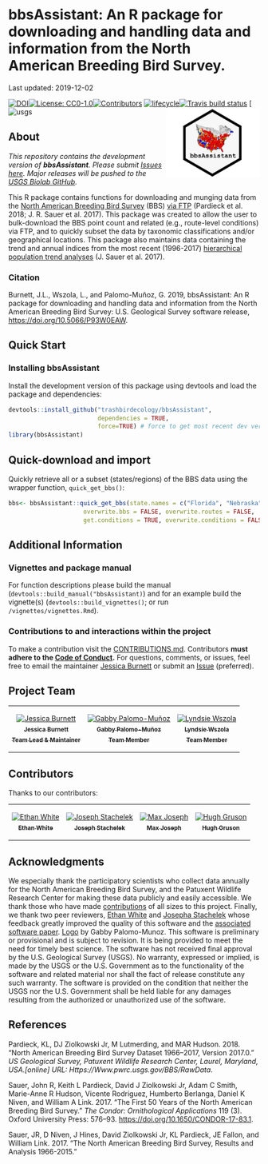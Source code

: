 **bbsAssistant**: An R package for downloading and handling data and
information from the North American Breeding Bird Survey.
================
Last updated: 2019-12-02

<!-- README.md is generated from README.Rmd. Please edit that file and render to push updates.-->
[![DOI](https://joss.theoj.org/papers/10.21105/joss.01768/status.svg)](https://doi.org/10.21105/joss.01768)[![License:
CC0-1.0](https://img.shields.io/badge/License-CC0%201.0-lightgrey.svg)](http://creativecommons.org/publicdomain/zero/1.0/)[![Contributors](https://img.shields.io/badge/all_contributors-8-lightgrey.svg?style=flat-square)](#contributors)
[![lifecycle](https://img.shields.io/badge/lifecycle-maturing-lightgrey.svg)](https://www.tidyverse.org/lifecycle/#maturing)[![Travis
build
status](https://travis-ci.org/trashbirdecology/bbsAssistant.svg?branch=master)](https://travis-ci.org/trashbirdecology/bbsAssistant)<img src="man/figures/logo.png" align="right" height=140/>
[![usgs](https://img.shields.io/badge/USGS-Core-lightgrey.svg)

## About

_This repository contains the development version of __bbsAssistant__. Please submit [Issues here](https://github.com/TrashBirdEcology/bbsAssistant/issues). Major releases will be pushed to the [USGS Biolab GitHub](https://github.com/usgs-biolab/bbsAssistant)._

This R package contains functions for downloading and munging data from
the [North American Breeding Bird
Survey](https://www.pwrc.usgs.gov/bbs/) (BBS) [via
FTP](https://www.pwrc.usgs.gov/BBS/RawData/) (Pardieck et al. 2018; J.
R. Sauer et al. 2017). This package was created to allow the user to
bulk-download the BBS point count and related (e.g., route-level
conditions) via FTP, and to quickly subset the data by taxonomic
classifications and/or geographical locations. This package also
maintains data containing the trend and annual indices from the most
recent (1996-2017) [hierarchical population trend
analyses](https://www.mbr-pwrc.usgs.gov/bbs/) (J. Sauer et al. 2017).

### Citation
Burnett, J.L., Wszola, L., and Palomo-Muñoz, G. 2019, bbsAssistant: An R package for downloading and handling data and information from the North American Breeding Bird Survey: U.S. Geological Survey software release, https://doi.org/10.5066/P93W0EAW.

## Quick Start

### Installing **bbsAssistant**

Install the development version of this package using devtools and load
the package and dependencies:

``` r
devtools::install_github("trashbirdecology/bbsAssistant", 
                         dependencies = TRUE, 
                         force=TRUE) # force to get most recent dev version
library(bbsAssistant)
```

## Quick-download and import

Quickly retrieve all or a subset (states/regions) of the BBS data using
the wrapper function,
`quick_get_bbs()`:

``` r
bbs<- bbsAssistant::quick_get_bbs(state.names = c("Florida", "Nebraska"),  # get only two states for convenience. Leave blank to retrieve all states/regions.
                     overwrite.bbs = FALSE, overwrite.routes = FALSE,  # overwrite routes.csv and bbs data = FALSE
                     get.conditions = TRUE, overwrite.conditions = FALSE) # get weather conditions, does not overwrite
```

## Additional Information

### Vignettes and package manual

For function descriptions please build the manual
(`devtools::build_manual("bbsAssistant)`) and for an example build the
vignette(s) (`devtools::build_vignettes()`; or run
`/vignettes/vignettes.Rmd`).

### Contributions to and interactions within the project

To make a contribution visit the
[CONTRIBUTIONS.md](https://github.com/trashbirdecology/bbsAssistant/CONTRIBUTING.md).
Contributors **must adhere to the [Code of
Conduct](https://github.com/trashbirdecology/bbsAssistant/CODE_OF_CONDUCT.md).**
For questions, comments, or issues, feel free to email the maintainer
[Jessica Burnett](mailto:jburnett@usgs.gov) or submit an
[Issue](https://github.com/TrashBirdEcology/bbsAssistant/issues)
(preferred).

## Project Team

<table>

<tr>

<td align="center">

<a href="http://trashbirdecology.github.io/"><img src="https://avatars2.githubusercontent.com/u/9939381?s=460&v=4" width="100px;" alt="Jessica Burnett"/><br /><sub><b>Jessica
Burnett <br>Team Lead &
Maintainer</b></sub></a><br />

<td align="center">

<a href="https://github.com/GabsPalomo"><img src="https://avatars1.githubusercontent.com/u/28967490?s=460&v=4" width="100px;" alt="Gabby Palomo-Muñoz"/><br /><sub><b>Gabby
Palomo-Muñoz <br>Team
Member</b></sub></a><br />

</td>

<td align="center">

<a href="https://github.com/lsw5077"><img src="https://avatars0.githubusercontent.com/u/22730128?s=460&v=4" width="100px;" alt="Lyndsie Wszola"/><br /><sub><b>Lyndsie
Wszola <br>Team Member</b></sub></a><br />

</td>

</tr>

</table>

## Contributors

Thanks to our contributors:
<!-- ALL-CONTRIBUTORS-LIST:START-->

<table>

<tr>

<td align="center">

<a href="http://ethanwhite.org"><img src="https://avatars0.githubusercontent.com/u/744427?v=4" width="100px;" alt="Ethan White"/><br /><sub><b>Ethan
White</b></sub></a><br />
<!-- <a href="#userTesting-Ethan White" title="User Testing">📓</a>  -->
<!-- <a href="#review-Ethan White" title="Documentation">📖</a> -->

</td>

<td align="center">

<a href="https://jsta.rbind.io/"><img src="https://avatars0.githubusercontent.com/u/7844578?s=400&v=4" width="100px;" alt="Joseph Stachelek"/><br /><sub><b>Joseph
Stachelek</b></sub></a><br />
<!-- <a href="#userTesting-jsta" title="User Testing">📓</a> -->
<!-- <a href="#review-jsta" title="Documentation">📖</a> -->
<!-- <a href="#bugs-jsta" title="Bugs">🐛</a> -->

</td>

<td align="center">

<a href="https://mbjoseph.github.io"><img src="https://avatars3.githubusercontent.com/u/2664564?v=4" width="100px;" alt="Max Joseph"/><br /><sub><b>Max
Joseph</b></sub></a><br />
<!-- <a href="https://github.com/TrashBirdEcology/bbsAssistant/commits?author=mbjoseph" title="Documentation">📖</a> -->

</td>

<td align="center">

<a href="https://github.com/Bisaloo"><img src="https://avatars1.githubusercontent.com/u/10783929?s=460&v=4" width="100px;" alt="Hugh Gruson"/><br /><sub><b>Hugh
Gruson</b></sub></a>
<!-- <a href="#review-bisaloo" title="Documentation">📖</a> -->

</td>

</tr>

</table>

<!-- ALL-CONTRIBUTORS-LIST:END -->

## Acknowledgments

We especially thank the participatory scientists who collect data
annually for the North American Breeding Bird Survey, and the Patuxent
Wildlife Research Center for making these data publicly and easily
accessible. We thank those who have made
[contributions](https://github.com/TrashBirdEcology/bbsAssistant/graphs/contributors)
of all sizes to this project. Finally, we thank two peer reviewers,
[Ethan White](www.github.com/ethanwhite) and [Josepha
Stachelek](www.github.com/jsta) whose feedback greatly improved the
quality of this software and the [associated software
paper](www.github.com/trashbirdecology/bbsassistant/paper/paper.md). [Logo](https://github.com/TrashBirdEcology/bbsAssistant/blob/master/man/figures/logo.png) by Gabby Palomo-Munoz.
This software is preliminary or provisional and is subject to revision.
It is being provided to meet the need for timely best science. The
software has not received final approval by the U.S. Geological Survey
(USGS). No warranty, expressed or implied, is made by the USGS or the
U.S. Government as to the functionality of the software and related
material nor shall the fact of release constitute any such warranty. The
software is provided on the condition that neither the USGS nor the U.S.
Government shall be held liable for any damages resulting from the
authorized or unauthorized use of the software. 

## References

<div id="refs" class="references">

<div id="ref-pardieck2018north">

Pardieck, KL, DJ Ziolkowski Jr, M Lutmerding, and MAR Hudson. 2018.
“North American Breeding Bird Survey Dataset 1966–2017, Version
2017.0.” *US Geological Survey, Patuxent Wildlife Research Center,
Laurel, Maryland, USA.\[online\] URL:
Https://Www.pwrc.usgs.gov/BBS/RawData*.

</div>

<div id="ref-sauer2017first">

Sauer, John R, Keith L Pardieck, David J Ziolkowski Jr, Adam C Smith,
Marie-Anne R Hudson, Vicente Rodriguez, Humberto Berlanga, Daniel K
Niven, and William A Link. 2017. “The First 50 Years of the North
American Breeding Bird Survey.” *The Condor: Ornithological
Applications* 119 (3). Oxford University Press: 576–93.
<https://doi.org/10.1650/CONDOR-17-83.1>.

</div>

<div id="ref-sauer2017north">

Sauer, JR, D Niven, J Hines, David Ziolkowski Jr, KL Pardieck, JE
Fallon, and William Link. 2017. “The North American Breeding Bird
Survey, Results and Analysis 1966-2015.”

</div>

</div>
